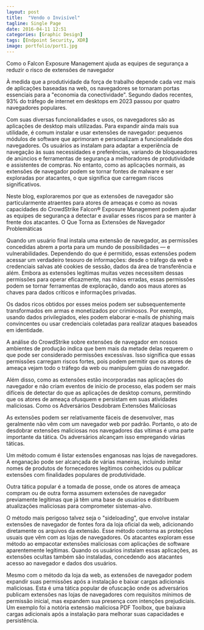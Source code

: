 ```yaml
---
layout: post
title:  "Vendo o Invisível"
tagline: Single Page
date: 2016-04-11 12:51
categories: [Graphic Design]
tags: [Endpoint Security, XDR]
image: portfolio/port1.jpg
---
```


Como o Falcon Exposure Management ajuda as equipes de segurança a reduzir o risco de extensões de navegador


À medida que a produtividade da força de trabalho depende cada vez mais de aplicações baseadas na web, os navegadores se tornaram portas essenciais para a "economia da conectividade". Segundo dados recentes, 93% do tráfego de internet em desktops em 2023 passou por quatro navegadores populares.

Com suas diversas funcionalidades e usos, os navegadores são as aplicações de desktop mais utilizadas. Para expandir ainda mais sua utilidade, é comum instalar e usar extensões de navegador: pequenos módulos de software que aprimoram e personalizam a funcionalidade dos navegadores. Os usuários as instalam para adaptar a experiência de navegação às suas necessidades e preferências, variando de bloqueadores de anúncios e ferramentas de segurança a melhoradores de produtividade e assistentes de compras. No entanto, como as aplicações normais, as extensões de navegador podem se tornar fontes de malware e ser exploradas por atacantes, o que significa que carregam riscos significativos.

Neste blog, exploraremos por que as extensões de navegador são particularmente atraentes para atores de ameaças e como as novas capacidades do CrowdStrike Falcon® Exposure Management podem ajudar as equipes de segurança a detectar e avaliar esses riscos para se manter à frente dos atacantes.
O Que Torna as Extensões de Navegador Problemáticas

Quando um usuário final instala uma extensão de navegador, as permissões concedidas abrem a porta para um mundo de possibilidades — e vulnerabilidades. Dependendo do que é permitido, essas extensões podem acessar um verdadeiro tesouro de informações: desde o tráfego da web e credenciais salvas até cookies de sessão, dados da área de transferência e além. Embora as extensões legítimas muitas vezes necessitem dessas permissões para operar eficazmente, nas mãos erradas, essas permissões podem se tornar ferramentas de exploração, dando aos maus atores as chaves para dados críticos e informações privadas.

Os dados ricos obtidos por esses meios podem ser subsequentemente transformados em armas e monetizados por criminosos. Por exemplo, usando dados privilegiados, eles podem elaborar e-mails de phishing mais convincentes ou usar credenciais coletadas para realizar ataques baseados em identidade.

A análise do CrowdStrike sobre extensões de navegador em nossos ambientes de produção indica que bem mais da metade delas requerem o que pode ser considerado permissões excessivas. Isso significa que essas permissões carregam riscos fortes, pois podem permitir que os atores de ameaça vejam todo o tráfego da web ou manipulem guias do navegador.

Além disso, como as extensões estão incorporadas nas aplicações do navegador e não criam eventos de início de processo, elas podem ser mais difíceis de detectar do que as aplicações de desktop comuns, permitindo que os atores de ameaça ofusquem e persistam em suas atividades maliciosas.
Como os Adversários Desdobram Extensões Maliciosas

As extensões podem ser relativamente fáceis de desenvolver, mas geralmente não vêm com um navegador web por padrão. Portanto, o ato de desdobrar extensões maliciosas nos navegadores das vítimas é uma parte importante da tática. Os adversários alcançam isso empregando várias táticas.

Um método comum é listar extensões enganosas nas lojas de navegadores. A enganação pode ser alcançada de várias maneiras, incluindo imitar nomes de produtos de fornecedores legítimos conhecidos ou publicar extensões com finalidades populares de produtividade.

Outra tática popular é a tomada de posse, onde os atores de ameaça compram ou de outra forma assumem extensões de navegador previamente legítimas que já têm uma base de usuários e distribuem atualizações maliciosas para comprometer sistemas-alvo.

O método mais perigoso talvez seja o "sideloading", que envolve instalar extensões de navegador de fontes fora da loja oficial da web, adicionando diretamente os arquivos da extensão. Esse método contorna as proteções usuais que vêm com as lojas de navegadores. Os atacantes exploram esse método ao empacotar extensões maliciosas com aplicações de software aparentemente legítimas. Quando os usuários instalam essas aplicações, as extensões ocultas também são instaladas, concedendo aos atacantes acesso ao navegador e dados dos usuários.

Mesmo com o método da loja da web, as extensões de navegador podem expandir suas permissões após a instalação e baixar cargas adicionais maliciosas. Esta é uma tática popular de ofuscação onde os adversários publicam extensões nas lojas de navegadores com requisitos mínimos de permissão inicial, mas expandem sua presença com intenções prejudiciais. Um exemplo foi a notória extensão maliciosa PDF Toolbox, que baixava cargas adicionais após a instalação para melhorar suas capacidades e persistência.
